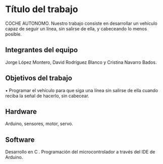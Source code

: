 # Título del trabajo

COCHE AUTONOMO. 
Nuestro trabajo consiste en desarrollar un vehículo capaz de seguir un línea, sin salirse de ella, y cabeceando lo menos posible. 

## Integrantes del equipo

Jorge López Montero, David Rodríguez Blanco y Cristina Navarro Bados.

## Objetivos del trabajo

•	Programar el vehículo para que siga una línea sin salirse de ella cuando reciba la señal de hacerlo, sin cabecear.

## Hardware

Arduino, sensores, motor, servo.

## Software

Desarrollo en C . Programación del microcontrolador a través del IDE de Arduino.


